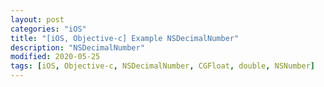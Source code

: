 ```yaml
---
layout: post
categories: "iOS"
title: "[iOS, Objective-c] Example NSDecimalNumber"
description: "NSDecimalNumber"
modified: 2020-05-25
tags: [iOS, Objective-c, NSDecimalNumber, CGFloat, double, NSNumber]
---
```


<script src="https://gist.github.com/tigi44/14ad8dd7bd5023b7e2226e89ceba0991.js"></script>
